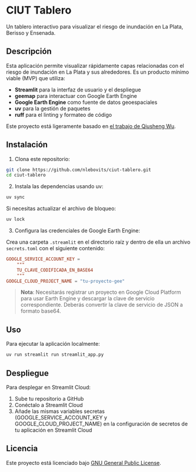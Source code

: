 # CIUT Tablero

Un tablero interactivo para visualizar el riesgo de inundación en La Plata, Berisso y Ensenada.

## Descripción

Esta aplicación permite visualizar rápidamente capas relacionadas con el riesgo de inundación en La Plata y sus alrededores. Es un producto mínimo viable (MVP) que utiliza:

- **Streamlit** para la interfaz de usuario y el despliegue
- **geemap** para interactuar con Google Earth Engine
- **Google Earth Engine** como fuente de datos geoespaciales
- **uv** para la gestión de paquetes
- **ruff** para el linting y formateo de código

Este proyecto está ligeramente basado en [el trabajo de Qiusheng Wu](https://github.com/opengeos/streamlit-geospatial).

## Instalación

1. Clona este repositorio:

```bash
git clone https://github.com/nlebovits/ciut-tablero.git
cd ciut-tablero
```

2. Instala las dependencias usando uv:

```bash
uv sync
```

Si necesitas actualizar el archivo de bloqueo:

```bash
uv lock
```

3. Configura las credenciales de Google Earth Engine:

Crea una carpeta `.streamlit` en el directorio raíz y dentro de ella un archivo `secrets.toml` con el siguiente contenido:

```toml
GOOGLE_SERVICE_ACCOUNT_KEY =
    """
    TU_CLAVE_CODIFICADA_EN_BASE64
    """
GOOGLE_CLOUD_PROJECT_NAME = "tu-proyecto-gee"
```

> **Nota**: Necesitarás registrar un proyecto en Google Cloud Platform para usar Earth Engine y descargar la clave de servicio correspondiente. Deberás convertir la clave de servicio de JSON a formato base64.

## Uso

Para ejecutar la aplicación localmente:

```bash
uv run streamlit run streamlit_app.py
```

## Despliegue

Para desplegar en Streamlit Cloud:

1. Sube tu repositorio a GitHub
2. Conéctalo a Streamlit Cloud
3. Añade las mismas variables secretas (GOOGLE_SERVICE_ACCOUNT_KEY y GOOGLE_CLOUD_PROJECT_NAME) en la configuración de secretos de tu aplicación en Streamlit Cloud

## Licencia

Este proyecto está licenciado bajo [GNU General Public License](LICENSE).
